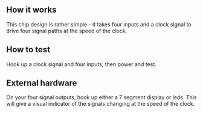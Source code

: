 <!---

This file is used to generate your project datasheet. Please fill in the information below and delete any unused
sections.

You can also include images in this folder and reference them in the markdown. Each image must be less than
512 kb in size, and the combined size of all images must be less than 1 MB.
-->

## How it works

This chip design is rather simple - it takes four inputs and a clock signal to drive four signal paths at the speed of the clock. 

## How to test

Hook up a clock signal and four inputs, then power and test. 

## External hardware

On your four signal outputs, hook up either a 7 segment display or leds. This will give a visual indicator of the signals changing at the speed of the clock.
